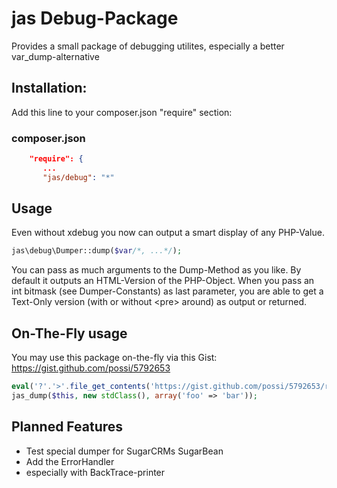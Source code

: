 jas Debug-Package
=========

Provides a small package of debugging utilites, especially a better var_dump-alternative

Installation:
-------------
Add this line to your composer.json "require" section:

### composer.json
```json
    "require": {
       ...
       "jas/debug": "*"
```

Usage
-----

Even without xdebug you now can output a smart display of any PHP-Value.
```php
jas\debug\Dumper::dump($var/*, ...*/);
```

You can pass as much arguments to the Dump-Method as you like. By default it outputs an HTML-Version of the PHP-Object.
When you pass an int bitmask (see Dumper-Constants) as last parameter, you are able to get a Text-Only version (with or
without &lt;pre> around) as output or returned.


On-The-Fly usage
----------------
You may use this package on-the-fly via this Gist: https://gist.github.com/possi/5792653
```php
eval('?'.'>'.file_get_contents('https://gist.github.com/possi/5792653/raw'));
jas_dump($this, new stdClass(), array('foo' => 'bar'));
```

Planned Features
-----
* Test special dumper for SugarCRMs SugarBean
* Add the ErrorHandler
* especially with BackTrace-printer
